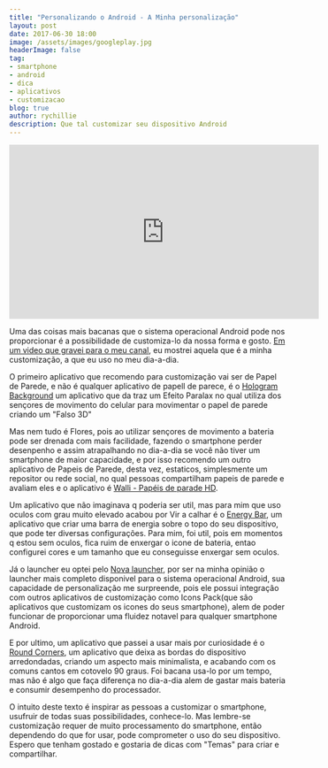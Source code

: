 ```yaml
---
title: "Personalizando o Android - A Minha personalização"
layout: post
date: 2017-06-30 18:00
image: /assets/images/googleplay.jpg
headerImage: false
tag:
- smartphone
- android
- dica
- aplicativos
- customizacao
blog: true
author: rychillie
description: Que tal customizar seu dispositivo Android
---
```

<script async src="//pagead2.googlesyndication.com/pagead/js/adsbygoogle.js"></script>
<!-- Anuncio Blog Rychillie -->
<ins class="adsbygoogle"
     style="display:block"
     data-ad-client="ca-pub-7837358846130941"
     data-ad-slot="9265933715"
     data-ad-format="auto"></ins>
<script>
(adsbygoogle = window.adsbygoogle || []).push({});
</script>

<iframe width="560" height="315" src="https://www.youtube.com/embed/QJVLgTLCVxI" frameborder="0" allowfullscreen></iframe>

<p>Uma das coisas mais bacanas que o sistema operacional Android pode nos proporcionar é a possibilidade de customiza-lo da nossa forma e gosto. <a href="https://youtu.be/QJVLgTLCVxI" target="_blank">Em um video que gravei para o meu canal</a>, eu mostrei aquela que é a minha customização, a que eu uso no meu dia-a-dia.</p>

<p>O primeiro aplicativo que recomendo para customização vai ser de Papel de Parede, e não é qualquer aplicativo de papell de parece, é o <a href="http://adf.ly/1nCjhu" target="_blank">Hologram Background</a> um aplicativo que da traz um Efeito Paralax no qual utiliza dos sençores de movimento do celular para movimentar o papel de parede criando um "Falso 3D"</p>

<p>Mas nem tudo é Flores, pois ao utilizar sençores de movimento a bateria pode ser drenada com mais facilidade, fazendo o smartphone perder desenpenho e assim atrapalhando no dia-a-dia se você não tiver um smartphone de maior capacidade, e por isso recomendo um outro aplicativo de Papeis de Parede, desta vez, estaticos, simplesmente um repositor ou rede social, no qual pessoas compartilham papeis de parede e avaliam eles e o aplicativo é <a href="http://adf.ly/1nCjjB" target="_blank">Walli - Papéis de parade HD</a>.</p>

<p>Um aplicativo que não imaginava q poderia ser util, mas para mim que uso oculos com grau muito elevado acabou por Vir a calhar é o <a href="http://adf.ly/1nCjsU" target="_blank">Energy Bar</a>, um aplicativo que criar uma barra de energia sobre o topo do seu dispositivo, que pode ter diversas configurações. Para mim, foi util, pois em momentos q estou sem oculos, fica ruim de enxergar o icone de bateria, entao configurei cores e um tamanho que eu conseguisse enxergar sem oculos.</p>

<p>Já o launcher eu optei pelo  <a href="http://adf.ly/1nCk3A" target="_blank">Nova launcher</a>, por ser na minha opinião o launcher mais completo disponivel para o sistema operacional Android, sua capacidade de personalização me surpreende, pois ele possui integração com outros aplicativos de customizaçào como Icons Pack(que são aplicativos que customizam os icones do seus smartphone), alem de poder funcionar de proporcionar uma fluidez notavel para qualquer smartphone Android.</p>

<p>E por ultimo, um aplicativo que passei a usar mais por curiosidade é o <a href="http://adf.ly/1nCkEnrou" target="_blank">Round Corners</a>, um aplicativo que deixa as bordas do dispositivo arredondadas, criando um aspecto mais minimalista, e acabando com os comuns cantos em cotovelo 90 graus. Foi bacana usa-lo por um tempo, mas não é algo que faça diferença no dia-a-dia alem de gastar mais bateria e consumir desempenho do processador.</p>

<p> O intuito deste texto é inspirar as pessoas a customizar o smartphone, usufruir de todas suas possibilidades, conhece-lo. Mas lembre-se customização requer de muito processamento do smartphone, então dependendo do que for usar, pode comprometer o uso do seu dispositivo. Espero que tenham gostado e gostaria de dicas com "Temas" para criar e compartilhar.</p>
